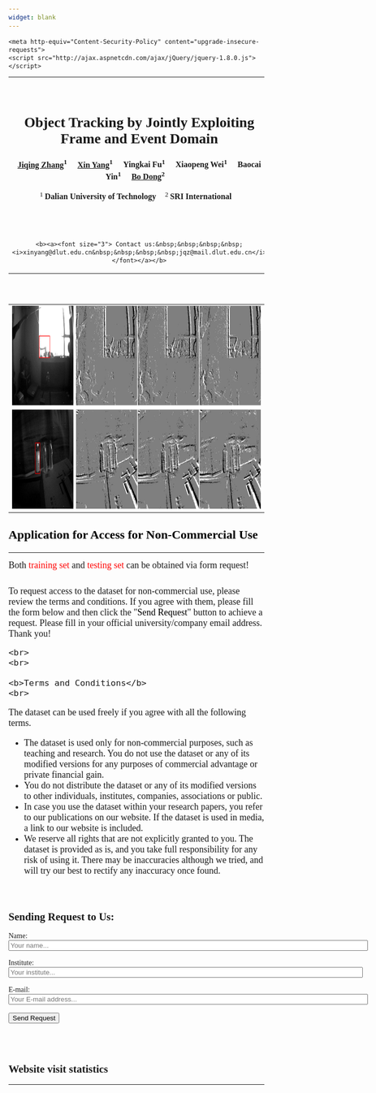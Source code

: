 ```yaml
---
widget: blank
---
```


<!DOCTYPE html>
<html>
<head>
<title>FE108</title>
  
<style media="screen" type="text/css">
body
{
  border: 0pt none;
  font-family: inherit;
  font-size: 100%;
  font-style: inherit;
  font-weight: inherit;
  margin: 0pt;
  outline-color: invert;
  outline-style: none;
  outline-width: 0pt;
  padding: 0pt;
  vertical-align: baseline;
}
body {
  position: relative;
  margin: 3em auto 2em auto;
  width: 1080px;
  font-family: Times New Roman, Lato, Verdana, Helvetica, sans-serif;
  font-size: 14px;
  background: #fdfdfd;
}
</style>

<script>
var _hmt = _hmt || [];
(function() {
  var hm = document.createElement("script");
  hm.src = "https://hm.baidu.com/hm.js?1ec4ad5c61857459aa78d5ee7ddee28d";
  var s = document.getElementsByTagName("script")[0];
  s.parentNode.insertBefore(hm, s);
})();
</script>
	<meta http-equiv="Content-Security-Policy" content="upgrade-insecure-requests">
	<script src="http://ajax.aspnetcdn.com/ajax/jQuery/jquery-1.8.0.js"></script>
</head>

<body>
  
<table align="center">
<td align="center">
<br><br>  
<h1>Object Tracking by Jointly Exploiting Frame and Event Domain</h1>
<h3>
	<a href="https://zhangjiqing.com" target="_blank"><font size="3"><b>Jiqing Zhang</b></font></a><sup><font size="2">1</font></sup>&nbsp;&nbsp;&nbsp;&nbsp;
  <a href="https://xinyangdut.github.io/" target="_blank"><font size="3"><b>Xin Yang</b></font></a><sup><font size="2">1</font></sup>&nbsp;&nbsp;&nbsp;&nbsp;
  <font size="3"><b>Yingkai Fu</b></font><sup><font size="2">1</font></sup>&nbsp;&nbsp;&nbsp;&nbsp;
  <font size="3"><b>Xiaopeng Wei</b></font><sup><font size="2">1</font></sup>&nbsp;&nbsp;&nbsp;&nbsp;
  <font size="3"><b>Baocai Yin</b></font><sup><font size="2">1</font></sup>&nbsp;&nbsp;&nbsp;&nbsp;
	<a href="https://dongshuhao.github.io/" target="_blank"><font size="3"><b>Bo Dong</b></font></a><sup><font size="2">2</font></sup>&nbsp;&nbsp;&nbsp;&nbsp;
	<br>
</h3>

<sup><font size="2">1</font></sup>
<b><a><font size="3">Dalian University of Technology</font></a></b>&nbsp;&nbsp;&nbsp;&nbsp;
<sup><font size="2">2</font></sup>
<b><a><font size="3">SRI International</font></a></b>&nbsp;&nbsp;&nbsp;&nbsp;

<br>
<br>&nbsp;

	<b><a><font size="3"> Contact us:&nbsp;&nbsp;&nbsp;&nbsp;<i>xinyang@dlut.edu.cn&nbsp;&nbsp;&nbsp;&nbsp;jqz@mail.dlut.edu.cn</i></font></a></b>

</td>
</table>
  
<br>
<br>
<table align="center">
<tr>
	<td align="center"><img border=0 height=400 width=1000 src="example_data.png"></td>
</tr>
</table>
  
<h2><p><font size="5" color="black"><b>Application for Access for Non-Commercial Use</b></font></p></h2>
<hr/>

<font size="4"> Both <font size="4" color="red">training set</font> and <font size="4" color="red">testing set</font> can be obtained via form request! </font>
<br><br>

<font size="4">
	To request access to the dataset for non-commercial use, please review the terms and conditions. If you agree with them, please fill the form below and then click the "<font color="black">Send Request</font>" button to achieve a request. Please fill in your official university/company email address. Thank you!

	<br>
	<br>

	<b>Terms and Conditions</b>
	<br>

The dataset can be used freely if you agree with all the following terms.<br>

 - The dataset is used only for non-commercial purposes, such as teaching and research. You do not use the dataset or any of its modified versions for any purposes of commercial advantage or private financial gain.<br>
 - You do not distribute the dataset or any of its modified versions to other individuals, institutes, companies, associations or public.<br>
 - In case you use the dataset within your research papers, you refer to our publications on our website. If the dataset is used in media, a link to our website is included.<br>
 - We reserve all rights that are not explicitly granted to you. The dataset is provided as is, and you take full responsibility for any risk of using it. There may be inaccuracies although we tried, and will try our best to rectify any inaccuracy once found.

</font>
<br>

<h2>Sending Request to Us:</h2>

<form class="form" id="emailForm">
	Name: <input id="first" name='name' type="text" style="width: 700px; height: 15px;" placeholder="Your name..." class="form__input" />
	<br><br>
	Institute: <input id="second" name='institute' type="text" style="width: 690px; height: 15px;" placeholder="Your institute..." class="form__input" />
	<br><br>
	E-mail: <input id="third" name='email' type="text" style="width: 700px; height: 15px;" placeholder="Your E-mail address..." class="form__input" />
    <!--<textarea id="third" name='e-mail' type="text" placeholder="Your E-mail..." class="form__input"></textarea>-->
</form>
<br>
<button id="btnSubmit">Send Request</button>
<br><br><br><br>

<h2>Website visit statistics</h2>
<hr/>
<script type="text/javascript" align="center" id="clstr_globe" src="//clustrmaps.com/globe.js?d=cgnXxI9HEVeFWXB9OHp4vJCVBQJNiN6JcXvp43AQx44&w=200"></script>


<script type="text/javascript" src="https://cdn.jsdelivr.net/npm/emailjs-com@2/dist/email.min.js"></script>
<script type="text/javascript">
   (function(){
      emailjs.init("user_sjjxu42gVFLvZtjK3yGIz");
   })();
</script>
<script type="text/javascript" src="./main.js"></script>

</body>

</html>

